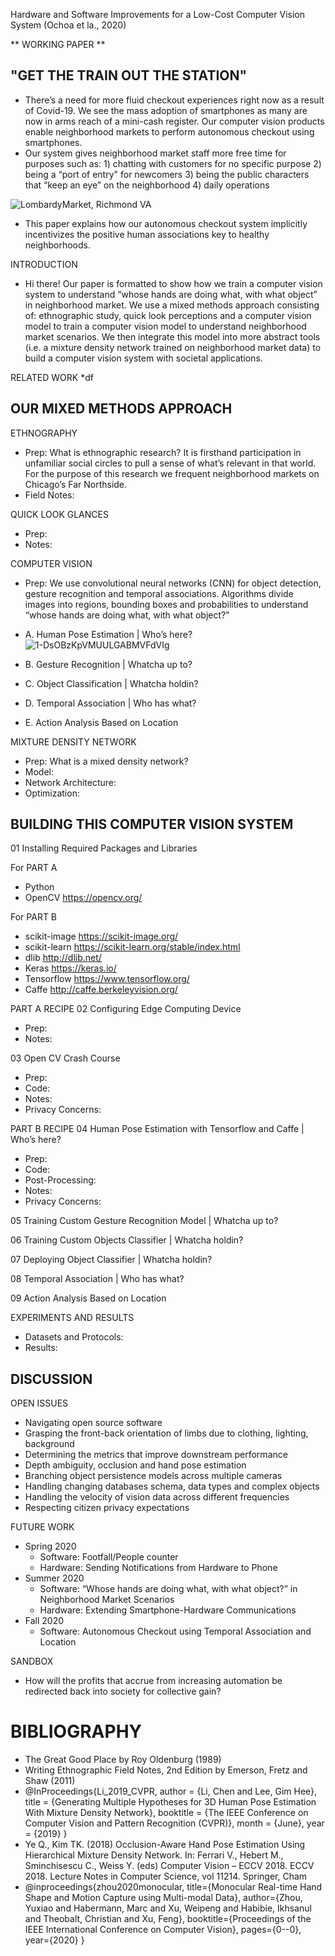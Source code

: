 Hardware and Software Improvements for a Low-Cost Computer Vision System (Ochoa et la., 2020)

** WORKING PAPER **

## "GET THE TRAIN OUT THE STATION"
* There’s a need for more fluid checkout experiences right now as a result of Covid-19. We see the mass adoption of smartphones as many are now in arms reach of a mini-cash register.  Our computer vision products enable neighborhood markets to perform autonomous checkout using smartphones.  
* Our system gives neighborhood market staff more free time for purposes such as:  1) chatting with customers for no specific purpose 2) being a “port of entry" for newcomers  3) being the public characters that “keep an eye” on the neighborhood  4) daily operations

![LombardyMarket, Richmond VA](https://user-images.githubusercontent.com/40745550/83225135-b6815a00-a144-11ea-9fb2-12da5ce78c1d.jpg)

* This paper explains how our autonomous checkout system implicitly incentivizes the positive human associations key to healthy neighborhoods.

INTRODUCTION
* Hi there!  Our paper is formatted to show how we train a computer vision system to understand “whose hands are doing what, with what object” in neighborhood market.  We use a mixed methods approach consisting of: ethnographic study, quick look perceptions and a computer vision model to train a computer vision model to understand neighborhood market scenarios.  We then integrate this model into more abstract tools (i.e.  a mixture density network trained on neighborhood market data) to build a computer vision system with societal applications.   

RELATED WORK
*df

## OUR MIXED METHODS APPROACH 
ETHNOGRAPHY
* Prep:  What is ethnographic research?  It is firsthand participation in unfamiliar social circles to pull a sense of what’s relevant in that world.  For the purpose of this research we frequent neighborhood markets on Chicago’s Far Northside.
* Field Notes:

QUICK LOOK GLANCES
* Prep:
* Notes:

COMPUTER VISION 
* Prep:  We use convolutional neural networks (CNN) for object detection, gesture recognition and temporal associations. Algorithms divide images into regions, bounding boxes and probabilities to understand “whose hands are doing what, with what object?"

* A. Human Pose Estimation | Who’s here? ![1-DsOBzKpVMUULGABMVFdVIg](https://user-images.githubusercontent.com/40745550/82762582-6febd280-9dc7-11ea-90ea-0671e1bf3744.jpeg)
* B. Gesture Recognition | Whatcha up to?
* C. Object Classification | Whatcha holdin?
* D. Temporal Association | Who has what?
* E. Action Analysis Based on Location

MIXTURE DENSITY NETWORK
* Prep:  What is a mixed density network?
* Model:
* Network Architecture:
* Optimization:

## BUILDING THIS COMPUTER VISION SYSTEM 
01 Installing Required Packages and Libraries 

For PART A
* Python
* OpenCV https://opencv.org/

For PART B
* scikit-image https://scikit-image.org/
* scikit-learn https://scikit-learn.org/stable/index.html
* dlib http://dlib.net/
* Keras https://keras.io/
* Tensorflow https://www.tensorflow.org/
* Caffe http://caffe.berkeleyvision.org/

PART A RECIPE
02 Configuring Edge Computing Device
* Prep:
* Notes:

03 Open CV Crash Course
* Prep:
* Code:
* Notes:
* Privacy Concerns:

PART B RECIPE
04 Human Pose Estimation with Tensorflow and Caffe | Who’s here?
* Prep:
* Code:  
* Post-Processing:
* Notes:
* Privacy Concerns:

05 Training Custom Gesture Recognition Model | Whatcha up to?

06 Training Custom Objects Classifier | Whatcha holdin?

07 Deploying Object Classifier | Whatcha holdin?

08 Temporal Association | Who has what?

09 Action Analysis Based on Location 

EXPERIMENTS AND RESULTS
* Datasets and Protocols:
* Results: 

## DISCUSSION
OPEN ISSUES
* Navigating open source software
* Grasping the front-back orientation of limbs due to clothing, lighting, background
* Determining the metrics that improve downstream performance
* Depth ambiguity, occlusion and hand pose estimation 
* Branching object persistence models across multiple cameras
* Handling changing databases schema, data types and complex objects
* Handling the velocity of vision data across different frequencies
* Respecting citizen privacy expectations

FUTURE WORK
* Spring 2020 
   * Software:  Footfall/People counter
   * Hardware:  Sending Notifications from Hardware to Phone
* Summer 2020
   * Software:  “Whose hands are doing what, with what object?” in Neighborhood Market Scenarios 
   * Hardware:  Extending Smartphone-Hardware Communications 
* Fall 2020
   * Software:   Autonomous Checkout using Temporal Association and Location

SANDBOX
* How will the profits that accrue from increasing automation be redirected back into society for collective gain?

# BIBLIOGRAPHY
* The Great Good Place by Roy Oldenburg (1989)
* Writing Ethnographic Field Notes, 2nd Edition by Emerson, Fretz and Shaw (2011)
* @InProceedings{Li_2019_CVPR, author = {Li, Chen and Lee, Gim Hee}, title = {Generating Multiple Hypotheses for 3D Human Pose Estimation With Mixture Density Network}, booktitle = {The IEEE Conference on Computer Vision and Pattern Recognition (CVPR)}, month = {June}, year = {2019} } 
* Ye Q., Kim TK. (2018) Occlusion-Aware Hand Pose Estimation Using Hierarchical Mixture Density Network. In: Ferrari V., Hebert M., Sminchisescu C., Weiss Y. (eds) Computer Vision – ECCV 2018. ECCV 2018. Lecture Notes in Computer Science, vol 11214. Springer, Cham
* @inproceedings{zhou2020monocular, title={Monocular Real-time Hand Shape and Motion Capture using Multi-modal Data}, author={Zhou, Yuxiao and Habermann, Marc and Xu, Weipeng and Habibie, Ikhsanul and Theobalt, Christian and Xu, Feng}, booktitle={Proceedings of the IEEE International Conference on Computer Vision}, pages={0--0}, year={2020} } 
